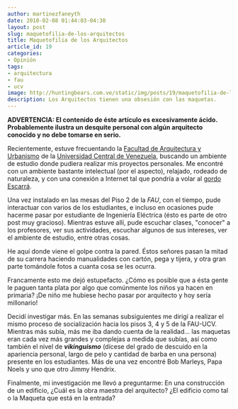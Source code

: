 ```yaml
---
author: martinezfaneyth
date: 2010-02-08 01:44:03-04:30
layout: post
slug: maquetofilia-de-los-arquitectos
title: Maquetofilia de los Arquitectos
article_id: 19
categories:
- Opinión
tags:
- arquitectura
- fau
- ucv
image: http://huntingbears.com.ve/static/img/posts/19/maquetofilia-de-los-arquitectos__2.jpg
description: Los Arquitectos tienen una obsesión con las maquetas.
---
```


**ADVERTENCIA: El contenido de éste artículo es excesivamente ácido. Probablemente ilustra un desquite personal con algún arquitecto conocido y no debe tomarse en serio.**

Recientemente, estuve frecuentando la [Facultad de Arquitectura y Urbanismo](http://www.fau.ucv.ve) de la [Universidad Central de Venezuela](http://www.ucv.ve), buscando un ambiente de estudio donde pudiera realizar mis proyectos personales. Me encontré con un ambiente bastante intelectual (por el aspecto), relajado, rodeado de naturaleza, y con una conexión a Internet tal que pondría a volar al [gordo Escarrá](http://huntingbears.com.ve/static/img/posts/19/maquetofilia-de-los-arquitectos__1.jpg).

Una vez instalado en las mesas del Piso 2 de la _FAU_, con el tiempo, pude interactuar con varios de los estudiantes, e incluso en ocasiones pude hacerme pasar por estudiante de Ingeniería Eléctrica (ésto es parte de otro post muy gracioso). Mientras estuve allí, pude escuchar clases, "conocer" a los profesores, ver sus actividades, escuchar algunos de sus intereses, ver el ambiente de estudio, entre otras cosas.

He aquí donde viene el golpe contra la pared. Éstos señores pasan la mitad de su carrera haciendo manualidades con cartón, pega y tijera, y otra gran parte tomándole fotos a cuanta cosa se les ocurra.

Francamente esto me dejó estupefacto. ¿Cómo es posible que a ésta gente le paguen tanta plata por algo que comúnmente los niños ya hacen en primaria? ¡De niño me hubiese hecho pasar por arquitecto y hoy sería millonario!

Decidí investigar más. En las semanas subsiguientes me dirigí a realizar el mismo proceso de socialización hacia los pisos 3, 4 y 5 de la FAU-UCV. Mientras más subía, más me iba dando cuenta de la realidad... las maquetas eran cada vez más grandes y complejas a medida que subías, así como también el nivel de **_vikinguismo_** (dícese del grado de descuido en la apariencia personal, largo de pelo y cantidad de barba en una persona) presente en los estudiantes. Más de una vez encontré Bob Marleys, Papa Noels y uno que otro Jimmy Hendrix.

Finalmente, mi investigación me llevó a preguntarme: En una construcción de un edificio, ¿Cuál es la obra maestra del arquitecto? ¿El edificio como tal o la Maqueta que está en la entrada?
